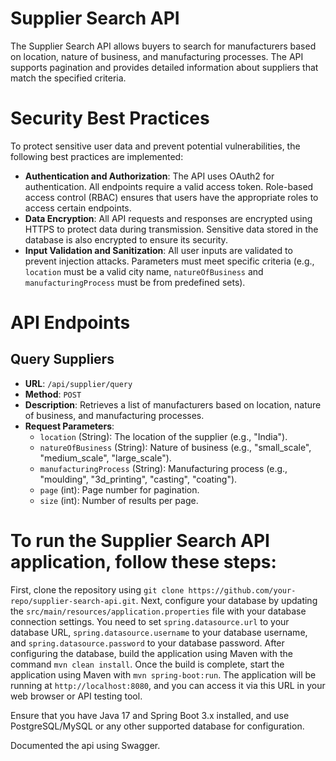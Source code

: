 # Supplier Search API

The Supplier Search API allows buyers to search for manufacturers based on location, nature of business, and manufacturing processes. The API supports pagination and provides detailed information about suppliers that match the specified criteria.

# Security Best Practices

To protect sensitive user data and prevent potential vulnerabilities, the following best practices are implemented:

- **Authentication and Authorization**: The API uses OAuth2 for authentication. All endpoints require a valid access token. Role-based access control (RBAC) ensures that users have the appropriate roles to access certain endpoints.
- **Data Encryption**: All API requests and responses are encrypted using HTTPS to protect data during transmission. Sensitive data stored in the database is also encrypted to ensure its security.
- **Input Validation and Sanitization**: All user inputs are validated to prevent injection attacks. Parameters must meet specific criteria (e.g., `location` must be a valid city name, `natureOfBusiness` and `manufacturingProcess` must be from predefined sets). 

# API Endpoints

## Query Suppliers

- **URL**: `/api/supplier/query`
- **Method**: `POST`
- **Description**: Retrieves a list of manufacturers based on location, nature of business, and manufacturing processes.
- **Request Parameters**: 
  - `location` (String): The location of the supplier (e.g., "India").
  - `natureOfBusiness` (String): Nature of business (e.g., "small_scale", "medium_scale", "large_scale").
  - `manufacturingProcess` (String): Manufacturing process (e.g., "moulding", "3d_printing", "casting", "coating").
  - `page` (int): Page number for pagination.
  - `size` (int): Number of results per page.

# To run the Supplier Search API application, follow these steps:

First, clone the repository using `git clone https://github.com/your-repo/supplier-search-api.git`. Next, configure your database by updating the `src/main/resources/application.properties` file with your database connection settings. You need to set `spring.datasource.url` to your database URL, `spring.datasource.username` to your database username, and `spring.datasource.password` to your database password. After configuring the database, build the application using Maven with the command `mvn clean install`. Once the build is complete, start the application using Maven with `mvn spring-boot:run`. The application will be running at `http://localhost:8080`, and you can access it via this URL in your web browser or API testing tool.

Ensure that you have Java 17 and Spring Boot 3.x installed, and use PostgreSQL/MySQL or any other supported database for configuration.

Documented the api using Swagger.
